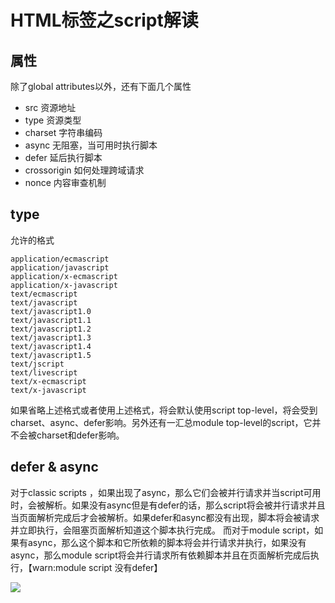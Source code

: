 # HTML标签之script解读
## 属性
除了global attributes以外，还有下面几个属性
- src 资源地址
- type 资源类型
- charset 字符串编码
- async 无阻塞，当可用时执行脚本
- defer 延后执行脚本
- crossorigin 如何处理跨域请求
- nonce 内容审查机制

## type
允许的格式

```
application/ecmascript
application/javascript
application/x-ecmascript
application/x-javascript
text/ecmascript
text/javascript
text/javascript1.0
text/javascript1.1
text/javascript1.2
text/javascript1.3
text/javascript1.4
text/javascript1.5
text/jscript
text/livescript
text/x-ecmascript
text/x-javascript

```
如果省略上述格式或者使用上述格式，将会默认使用script top-level，将会受到charset、async、defer影响。另外还有一汇总module top-level的script，它并不会被charset和defer影响。

## defer & async

对于classic scripts ，如果出现了async，那么它们会被并行请求并当script可用时，会被解析。如果没有async但是有defer的话，那么script将会被并行请求并且当页面解析完成后才会被解析。如果defer和async都没有出现，脚本将会被请求并立即执行，会阻塞页面解析知道这个脚本执行完成。
而对于module script，如果有async，那么这个脚本和它所依赖的脚本将会并行请求并执行，如果没有async，那么module script将会并行请求所有依赖脚本并且在页面解析完成后执行，【warn:module script 没有defer】

![](https://html.spec.whatwg.org/images/asyncdefer.svg)

